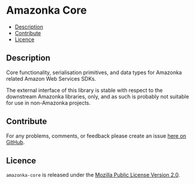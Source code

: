 # Amazonka Core

* [Description](#description)
* [Contribute](#contribute)
* [Licence](#licence)

## Description

Core functionality, serialisation primitives, and data types for
Amazonka related Amazon Web Services SDKs.

The external interface of this library is stable with respect to the
downstream Amazonka libraries, only, and as such is probably not suitable
for use in non-Amazonka projects.


## Contribute

For any problems, comments, or feedback please create an issue [here on GitHub](https://github.com/brendanhay/amazonka/issues).


## Licence

`amazonka-core` is released under the [Mozilla Public License Version 2.0](http://www.mozilla.org/MPL/).
